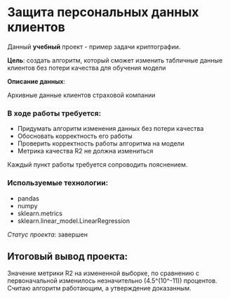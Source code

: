# Защита персональных данных клиентов

Данный **учебный** проект - пример задачи криптографии. 

**Цель**: создать алгоритм, который сможет изменить табличные данные клиентов без потери качества для обучения модели

**Описание данных**:

Архивные данные клиентов страховой компании



### В ходе работы требуется:

- Придумать алгоритм изменения данных без потери качества
- Обосновать корректность его работы
- Проверить корректность работы алгоритма на модели 
- Метрика качества R2 не должна измениться 
  
Каждый пункт работы требуется сопроводить пояснением.  

### Используемые технологии:

* pandas
* numpy
* sklearn.metrics
* sklearn.linear_model.LinearRegression

*Статус проекта*: завершен

## Итоговый вывод проекта: 

Значение метрики R2 на измененной выборке, по сравнению с первоначальной изменилось незначительно (4.5^(10^-11)) процентов. 
Считаю алгоритм работающим, а утверждение доказанным. 